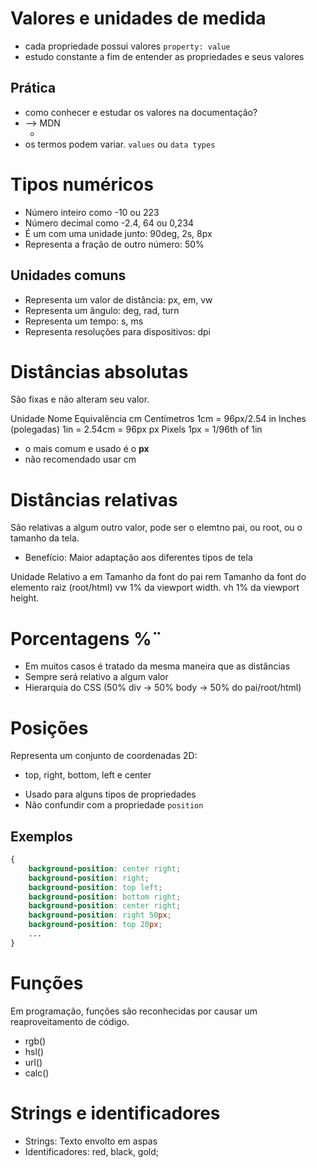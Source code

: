 # Valores e unidades de medida

* cada propriedade possui valores `property: value`
* estudo constante a fim de entender as propriedades e seus valores

## Prática

* como conhecer e estudar os valores na documentação?
* --> MDN
    * <color> <length>
* os termos podem variar. `values` ou `data types`



# Tipos numéricos

* <integer>         Número inteiro como -10 ou 223
* <number>          Número decimal como -2.4, 64 ou 0,234
* <dimension>       É um <number> com uma unidade junto: 90deg, 2s, 8px
* <percentagem>     Representa a fração de outro número: 50%


## Unidades comuns

* <length>          Representa um valor de distância: px, em, vw
* <angle>           Representa um ângulo: deg, rad, turn
* <time>            Representa um tempo: s, ms
* <resolution>      Representa resoluções para dispositivos: dpi



# Distâncias absolutas <length>

São fixas e não alteram seu valor.

Unidade     Nome                    Equivalência
cm          Centímetros             1cm = 96px/2.54
in          Inches (polegadas)      1in = 2.54cm = 96px
px          Pixels                  1px = 1/96th of 1in

* o mais comum e usado é o **px**
* não recomendado usar cm

# Distâncias relativas

São relativas a algum outro valor, pode ser o elemtno pai, ou root, ou o
tamanho da tela.

* Benefício: Maior adaptação aos diferentes tipos de tela

Unidade         Relativo a
em              Tamanho da font do pai
rem             Tamanho da font do elemento raiz (root/html)
vw              1% da viewport width.
vh              1% da viewport height.



# Porcentagens %¨

* Em muitos casos é tratado da mesma maneira que as distâncias <length>
* Sempre será relativo a algum valor
* Hierarquia do CSS (50% div -> 50% body -> 50% do pai/root/html)



# Posições

<position>

Representa um conjunto de coordenadas 2D:
- top, right, bottom, left e center

* Usado para alguns tipos de propriedades
* Não confundir com a propriedade `position`

## Exemplos
```css
{
    background-position: center right;
    background-position: right;
    background-position: top left;
    background-position: bottom right;
    background-position: center right;
    background-position: right 50px;
    background-position: top 20px;
    ...
}
```



# Funções

Em programação, funções são reconhecidas por causar um reaproveitamento de
código.

* rgb()
* hsl()
* url()
* calc()



# Strings e identificadores

* Strings: Texto envolto em aspas
* Identificadores: red, black, gold;